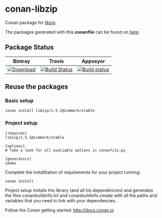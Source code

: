 # conan-libzip

Conan package for [libzip](https://libzip.org)

The packages generated with this **conanfile** can be found on [here](https://bintray.com/zimmerk/conan).

## Package Status

| Bintray | Travis | Appveyor |
|---------|--------|----------|
|[ ![Download](https://api.bintray.com/packages/zimmerk/conan/libzip%3Azimmerk/images/download.svg) ](https://bintray.com/zimmerk/conan/libzip%3Azimmerk/_latestVersion)|[![Build Status](https://travis-ci.org/AtaLuZiK/conan-libzip.svg?branch=release%2F1.5.1)](https://travis-ci.org/AtaLuZiK/conan-libzip)|[![Build status](https://ci.appveyor.com/api/projects/status/9sopts37dn0u350d/branch/release/1.5.1?svg=true)](https://ci.appveyor.com/project/AtaLuZiK/conan-libzip/branch/release/1.5.1)|

## Reuse the packages

### Basic setup

```
conan install libzip/1.5.1@zimmerk/stable
```

### Project setup

```
[requires]
libzip/1.5.1@zimmerk/stable

[options]
# Take a look for all avaliable options in conanfile.py

[generators]
cmake
```

Complete the installitation of requirements for your project running:

```
conan install .
```

Project setup installs the library (and all his dependencies) and generates the files conanbuildinfo.txt and conanbuildinfo.cmake with all the paths and variables that you need to link with your dependencies.

Follow the Conan getting started: http://docs.conan.io
